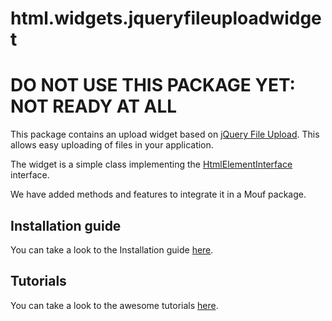 html.widgets.jqueryfileuploadwidget
===================================

DO NOT USE THIS PACKAGE YET: NOT READY AT ALL
=============================================

This package contains an upload widget based on [jQuery File Upload](http://blueimp.github.io/jQuery-File-Upload/). This allows easy uploading of files in your application.

The widget is a simple class implementing the [HtmlElementInterface](http://mouf-php.com/packages/mouf/html.htmlelement/README.md) interface.

We have added methods and features to integrate it in a Mouf package.

Installation guide
---------------------
You can take a look to the Installation guide [here](doc/install.md).

Tutorials
---------------------
You can take a look to the awesome tutorials [here](doc/tutorial.md).
